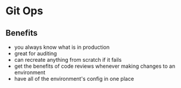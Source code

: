 # Git Ops

## Benefits
- you always know what is in production
- great for auditing
- can recreate anything from scratch if it fails
- get the benefits of code reviews whenever making changes to an environment
- have all of the environment's config in one place